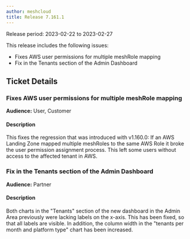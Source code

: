```yaml
---
author: meshcloud
title: Release 7.161.1
---
```


Release period: 2023-02-22 to 2023-02-27

This release includes the following issues:
* Fixes AWS user permissions for multiple meshRole mapping
* Fix in the Tenants section of the Admin Dashboard
<!--truncate-->

## Ticket Details
### Fixes AWS user permissions for multiple meshRole mapping
**Audience:** User, Customer


#### Description
This fixes the regression that was introduced with v1.160.0: If an AWS Landing Zone mapped
multiple meshRoles to the same AWS Role it broke the user permission assignment process.
This left some users without access to the affected tenant in AWS.

### Fix in the Tenants section of the Admin Dashboard
**Audience:** Partner


#### Description
Both charts in the "Tenants" section of the new dashboard in the Admin Area previously
were lacking labels on the x-axis. This has been fixed, so that all labels are
visible.
In addition, the column width in the "tenants per month and platform type"
chart has been increased.

